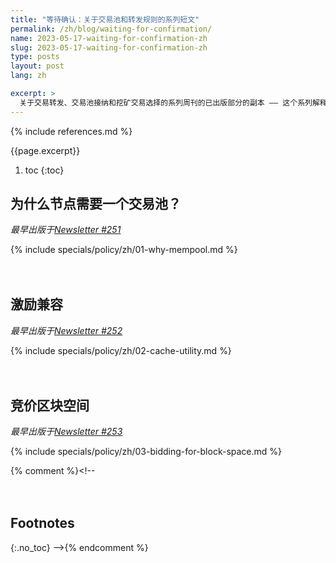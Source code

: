 ```yaml
---
title: "等待确认：关于交易池和转发规则的系列短文"
permalink: /zh/blog/waiting-for-confirmation/
name: 2023-05-17-waiting-for-confirmation-zh
slug: 2023-05-17-waiting-for-confirmation-zh
type: posts
layout: post
lang: zh

excerpt: >
  关于交易转发、交易池接纳和挖矿交易选择的系列周刊的已出版部分的副本 —— 这个系列解释了为父么 Bitcoin Core 设置了比共识规则更严格的交易池规则，以及钱包可以如何更高效地使用这些规则。
---
```

<style>
/* put a little extra space between the H2s to maybe help
 * readers understand each of these was originally published independently
 * of the others */
h2:not(:first-of-type) { margin-top: 3em; }
</style>

{% include references.md %}

{{page.excerpt}}

1. toc
{:toc}

## 为什么节点需要一个交易池？

*最早出版于[Newsletter #251](/zh/newsletters/2023/05/17/#等待确认-1-我们为什么需要一个交易池)*

{% include specials/policy/zh/01-why-mempool.md %}

## 激励兼容

*最早出版于[Newsletter #252](/zh/newsletters/2023/05/24/#等待确认-2激励)*

{% include specials/policy/zh/02-cache-utility.md %}

## 竞价区块空间

*最早出版于[Newsletter #253](/zh/newsletters/2023/05/31/#等待确认3竞价区块空间)*

{% include specials/policy/zh/03-bidding-for-block-space.md %}


{% comment %}<!--
## Footnotes
{:.no_toc}
-->{% endcomment %}